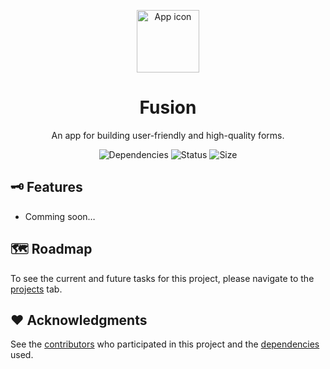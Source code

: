 <p align="center">
  <img width="100" src="https://github.com/rapid-integration/fusion/assets/98274273/97b75bfe-ebd7-4706-a0d6-d439ead56100" alt="App icon" />
</p>

<h1 align="center">
  Fusion
</h1>

<p align="center">
  An app for building user-friendly and high-quality forms.
</p>

<p align="center">
  <img src="https://img.shields.io/librariesio/github/rapid-integration/fusion" alt="Dependencies" />
  <img src="https://img.shields.io/github/actions/workflow/status/rapid-integration/fusion/python.yml" alt="Status" />
  <img src="https://img.shields.io/github/repo-size/rapid-integration/fusion" alt="Size" />
</p>

## 🗝️ Features

* Comming soon…

## 🗺️ Roadmap

To see the current and future tasks for this project, please navigate to the [projects](https://github.com/rapid-integration/fusion/projects) tab.

## ❤️ Acknowledgments

See the [contributors](https://github.com/rapid-integration/fusion/contributors) who participated in this project and the [dependencies](https://github.com/rapid-integration/fusion/network/dependencies) used.
